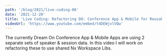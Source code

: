 ```yaml
---
path: '/blog/2021/live-coding-06'
date: '2021-12-20'
title: 'Live Coding: Refactoring DO: Conference App & Mobile for Reusability'
videoUrl: 'https://www.youtube.com/embed/t4DEWjvlVQw'
---
```


The currently Dream On Conference App & Mobile Apps are using 2 separate sets of speaker & session data. In this video I will work on refactoring these to use shared Nx Workspace Libs.
